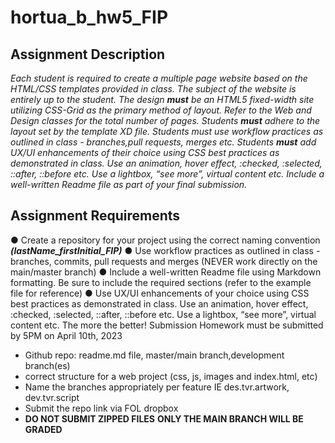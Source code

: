 # hortua_b_hw5_FIP

## Assignment Description
*Each student is required to create a multiple page website based on the HTML/CSS*
*templates provided in class. The subject of the website is entirely up to the student.*
_The design **must** be an HTML5 fixed-width site utilizing CSS-Grid as the primary method of_
*layout. Refer to the Web and Design classes for the total number of pages.*
*Students **must** adhere to the layout set by the template XD file.*
*Students must use workflow practices as outlined in class - branches,pull requests, merges etc.*
*Students **must** add UX/UI enhancements of their choice using CSS best practices as*
*demonstrated in class. Use an animation, hover effect, :checked, :selected, ::after, ::before*
*etc. Use a lightbox, “see more”, virtual content etc. Include a well-written Readme file as part of your final submission.*

## Assignment Requirements
● Create a repository for your project using the correct naming convention
**_(lastName_firstInitial_FIP)_**
● Use workflow practices as outlined in class - branches, commits, pull requests and
merges (NEVER work directly on the main/master branch)
● Include a well-written Readme file using Markdown formatting. Be sure to include the
required sections (refer to the example file for reference)
● Use UX/UI enhancements of your choice using CSS best practices as demonstrated
in class. Use an animation, hover effect, :checked, :selected, ::after, ::before etc. Use
a lightbox, “see more”, virtual content etc. The more the better!
Submission
Homework must be submitted by 5PM on April 10th, 2023
- Github repo: readme.md file, master/main branch,development branch(es)
- correct structure for a web project (css, js, images and index.html, etc)
- Name the branches appropriately per feature IE des.tvr.artwork, dev.tvr.script
- Submit the repo link via FOL dropbox
- **DO NOT SUBMIT ZIPPED FILES**
**ONLY THE MAIN BRANCH WILL BE GRADED**